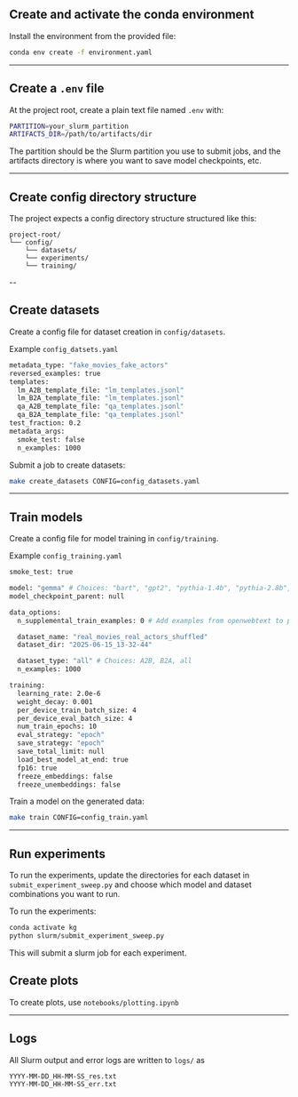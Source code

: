 ## Create and activate the conda environment

Install the environment from the provided file:

```bash
conda env create -f environment.yaml
```

---

## Create a `.env` file

At the project root, create a plain text file named `.env` with:

```bash
PARTITION=your_slurm_partition
ARTIFACTS_DIR=/path/to/artifacts/dir
```

The partition should be the Slurm partition you use to submit jobs, and the artifacts directory is where you want to save model checkpoints, etc. 

---

## Create config directory structure

The project expects a config directory structure structured like this:
```text
project-root/
└── config/
    └── datasets/
    └── experiments/    
    └── training/
```
--

## Create datasets

Create a config file for dataset creation in `config/datasets`.

Example `config_datsets.yaml`

```bash
metadata_type: "fake_movies_fake_actors"
reversed_examples: true
templates:
  lm_A2B_template_file: "lm_templates.jsonl"
  lm_B2A_template_file: "lm_templates.jsonl"
  qa_A2B_template_file: "qa_templates.jsonl"
  qa_B2A_template_file: "qa_templates.jsonl"
test_fraction: 0.2
metadata_args:
  smoke_test: false
  n_examples: 1000
```

Submit a job to create datasets:

```bash
make create_datasets CONFIG=config_datasets.yaml
```

---

## Train models

Create a config file for model training in `config/training`.

Example `config_training.yaml`

```bash
smoke_test: true

model: "gemma" # Choices: "bart", "gpt2", "pythia-1.4b", "pythia-2.8b", "gemma", "olmo", "llama3", "gpt2-xl", "gpt2-medium", "gpt2-large"
model_checkpoint_parent: null

data_options:
  n_supplemental_train_examples: 0 # Add examples from openwebtext to prevent catastrophic forgetting. Use 0 to skip.

  dataset_name: "real_movies_real_actors_shuffled"
  dataset_dir: "2025-06-15_13-32-44"

  dataset_type: "all" # Choices: A2B, B2A, all
  n_examples: 1000

training:
  learning_rate: 2.0e-6
  weight_decay: 0.001
  per_device_train_batch_size: 4
  per_device_eval_batch_size: 4
  num_train_epochs: 10
  eval_strategy: "epoch"
  save_strategy: "epoch"
  save_total_limit: null
  load_best_model_at_end: true
  fp16: true
  freeze_embeddings: false
  freeze_unembeddings: false
```

Train a model on the generated data:

```bash
make train CONFIG=config_train.yaml
```

---

## Run experiments

To run the experiments, update the directories for each dataset in `submit_experiment_sweep.py` and choose which model and dataset combinations you want to run.

To run the experiments:

```bash
conda activate kg
python slurm/submit_experiment_sweep.py
```

This will submit a slurm job for each experiment.

## Create plots

To create plots, use `notebooks/plotting.ipynb`

---

## Logs

All Slurm output and error logs are written to `logs/` as

```
YYYY-MM-DD_HH-MM-SS_res.txt
YYYY-MM-DD_HH-MM-SS_err.txt
```